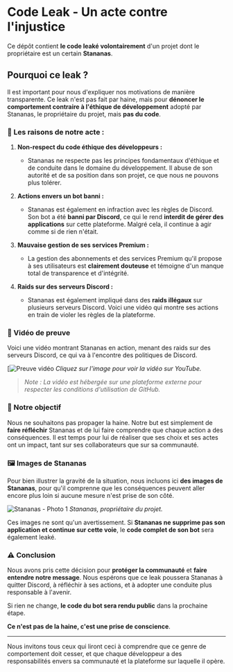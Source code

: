 # Code Leak - Un acte contre l'injustice

Ce dépôt contient **le code leaké volontairement** d'un projet dont le propriétaire est un certain **Stananas**.

## Pourquoi ce leak ?

Il est important pour nous d'expliquer nos motivations de manière transparente. Ce leak n'est pas fait par haine, mais pour **dénoncer le comportement contraire à l'éthique de développement** adopté par Stananas, le propriétaire du projet, mais **pas du code**.

### 🚩 Les raisons de notre acte :

1. **Non-respect du code éthique des développeurs :**
   - Stananas ne respecte pas les principes fondamentaux d'éthique et de conduite dans le domaine du développement. Il abuse de son autorité et de sa position dans son projet, ce que nous ne pouvons plus tolérer.
   
2. **Actions envers un bot banni :**
   - Stananas est également en infraction avec les règles de Discord. Son bot a été **banni par Discord**, ce qui le rend **interdit de gérer des applications** sur cette plateforme. Malgré cela, il continue à agir comme si de rien n'était.

3. **Mauvaise gestion de ses services Premium :**
   - La gestion des abonnements et des services Premium qu'il propose à ses utilisateurs est **clairement douteuse** et témoigne d'un manque total de transparence et d'intégrité.

4. **Raids sur des serveurs Discord :**
   - Stananas est également impliqué dans des **raids illégaux** sur plusieurs serveurs Discord. Voici une vidéo qui montre ses actions en train de violer les règles de la plateforme.

### 🎥 Vidéo de preuve

Voici une vidéo montrant Stananas en action, menant des raids sur des serveurs Discord, ce qui va à l'encontre des politiques de Discord.

[![Preuve vidéo](https://streamable.com/8giuwe)
*Cliquez sur l'image pour voir la vidéo sur YouTube.*

> *Note : La vidéo est hébergée sur une plateforme externe pour respecter les conditions d'utilisation de GitHub.*

### 🎯 Notre objectif

Nous ne souhaitons pas propager la haine. Notre but est simplement de **faire réfléchir** Stananas et de lui faire comprendre que chaque action a des conséquences. Il est temps pour lui de réaliser que ses choix et ses actes ont un impact, tant sur ses collaborateurs que sur sa communauté.

### 🖼️ Images de Stananas

Pour bien illustrer la gravité de la situation, nous incluons ici **des images de Stananas**, pour qu'il comprenne que les conséquences peuvent aller encore plus loin si aucune mesure n'est prise de son côté.

![Stananas - Photo 1](https://cdn.discordapp.com/attachments/910927014440099900/1292145434969772135/image.webp?ex=6702abb6&is=67015a36&hm=0894539688aea302e2c8af6659dfc6f4d330ebe41be846cbfec51e3f4d0b3a5f&)
*Stananas, propriétaire du projet.*

Ces images ne sont qu'un avertissement. Si **Stananas ne supprime pas son application et continue sur cette voie**, le **code complet de son bot** sera également leaké.

### ⚠️ Conclusion

Nous avons pris cette décision pour **protéger la communauté** et **faire entendre notre message**. Nous espérons que ce leak poussera Stananas à quitter Discord, à réfléchir à ses actions, et à adopter une conduite plus responsable à l'avenir.

Si rien ne change, **le code du bot sera rendu public** dans la prochaine étape.

**Ce n'est pas de la haine, c'est une prise de conscience**.

---

Nous invitons tous ceux qui liront ceci à comprendre que ce genre de comportement doit cesser, et que chaque développeur a des responsabilités envers sa communauté et la plateforme sur laquelle il opère.
